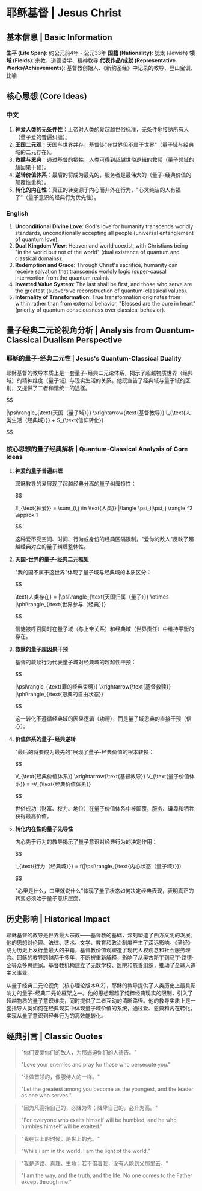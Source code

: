 # 耶稣基督 | Jesus Christ

## 基本信息 | Basic Information

**生平 (Life Span)**: 约公元前4年 - 公元33年
**国籍 (Nationality)**: 犹太 (Jewish)
**领域 (Fields)**: 宗教、道德哲学、精神教导
**代表作品/成就 (Representative Works/Achievements)**: 基督教创始人、《新约圣经》中记录的教导、登山宝训、比喻

## 核心思想 (Core Ideas)

### 中文
1. **神爱人类的无条件性**：上帝对人类的爱超越世俗标准，无条件地接纳所有人（量子爱的普遍纠缠）。
2. **王国二元观**：天国与世界并存，基督徒"在世界但不属于世界"（量子域与经典域的二元存在）。
3. **救赎与恩典**：通过基督的牺牲，人类可得到超越世俗逻辑的救赎（量子领域的超因果干预）。
4. **逆转价值体系**：最后的将成为最先的，服务者是最伟大的（量子-经典价值的颠覆性重构）。
5. **转化的内在性**：真正的转变源于内心而非外在行为，"心灵纯洁的人有福了"（量子意识的经典行为优先性）。

### English
1. **Unconditional Divine Love**: God's love for humanity transcends worldly standards, unconditionally accepting all people (universal entanglement of quantum love).
2. **Dual Kingdom View**: Heaven and world coexist, with Christians being "in the world but not of the world" (dual existence of quantum and classical domains).
3. **Redemption and Grace**: Through Christ's sacrifice, humanity can receive salvation that transcends worldly logic (super-causal intervention from the quantum realm).
4. **Inverted Value System**: The last shall be first, and those who serve are the greatest (subversive reconstruction of quantum-classical values).
5. **Internality of Transformation**: True transformation originates from within rather than from external behavior, "Blessed are the pure in heart" (priority of quantum consciousness over classical behavior).

## 量子经典二元论视角分析 | Analysis from Quantum-Classical Dualism Perspective

### 耶稣的量子-经典二元性 | Jesus's Quantum-Classical Duality

耶稣基督的教导本质上是一套量子-经典二元论体系，揭示了超越物质世界（经典域）的精神维度（量子域）与现实生活的关系。他既宣告了经典域与量子域的区别，又提供了二者和谐统一的途径。

$$

|\psi\rangle_{\text{天国（量子域）}} \xrightarrow{\text{基督教导}} I_{\text{人类生活（经典域）}} + S_{\text{信仰转化}}

$$

### 核心思想的量子经典解析 | Quantum-Classical Analysis of Core Ideas

1. **神爱的量子普遍纠缠**

   耶稣教导的爱展现了超越经典分离的量子纠缠特性：

   $$
   
   E_{\text{神爱}} = \sum_{i,j \in \text{人类}} |\langle \psi_i|\psi_j \rangle|^2 \approx 1
   
   $$

   这种爱不受空间、时间、行为或身份的经典区隔限制，"爱你的敌人"反映了超越经典对立的量子纠缠整体性。

2. **天国-世界的量子-经典二元框架**

   "我的国不属于这世界"体现了量子域与经典域的本质区分：

   $$
   
   \text{人类存在} = |\psi\rangle_{\text{天国归属（量子）}} \otimes |\phi\rangle_{\text{世界参与（经典）}}
   
   $$

   信徒被呼召同时在量子域（与上帝关系）和经典域（世界责任）中维持平衡的存在。

3. **救赎的量子超因果干预**

   基督的救赎行为代表量子域对经典域的超越性干预：

   $$
   
   |\psi\rangle_{\text{罪的经典束缚}} \xrightarrow{\text{基督救赎}} |\phi\rangle_{\text{恩典的自由状态}}
   
   $$

   这一转化不遵循经典域的因果逻辑（功德），而是量子域恩典的直接干预（信心）。

4. **价值体系的量子-经典逆转**

   "最后的将要成为最先的"展现了量子-经典价值的根本转换：

   $$
   
   V_{\text{经典价值体系}} \xrightarrow{\text{基督教导}} V_{\text{量子价值体系}} = -V_{\text{经典价值体系}}
   
   $$

   世俗成功（财富、权力、地位）在量子价值体系中被颠覆，服务、谦卑和牺牲获得最高价值。

5. **转化内在性的量子先导性**

   内心先于行为的教导揭示了量子意识对经典行为的决定作用：

   $$
   
   I_{\text{行为（经典域）}} = f(|\psi\rangle_{\text{内心状态（量子域）}})
   
   $$

   "心里是什么，口里就说什么"体现了量子状态如何决定经典表现，表明真正的转变必须始于量子意识层面。

## 历史影响 | Historical Impact

耶稣基督的教导是世界最大宗教——基督教的基础，深刻塑造了西方文明的发展。他的思想对伦理、法律、艺术、文学、教育和政治制度产生了深远影响。《圣经》成为历史上发行量最大的书籍，基督教价值观塑造了现代人权观念和社会服务理念。耶稣的教导跨越两千多年，不断被重新解释，影响了从奥古斯丁到马丁·路德·金等众多思想家。基督教机构建立了无数学校、医院和慈善组织，推动了全球人道主义事业。

从量子经典二元论视角（核心理论版本9.2），耶稣的教导提供了人类历史上最具影响力的量子-经典二元论框架之一。他的思想超越了纯粹经典现实的限制，引入了超越物质的量子意识维度，同时提供了二者互动的清晰路径。他的教导实质上是一套指导人类如何在经典现实中体现量子域价值的系统，通过爱、恩典和内在转化，实现从量子意识到经典行为的高效能转化。

## 经典引言 | Classic Quotes

> "你们要爱你们的敌人，为那逼迫你们的人祷告。"
>
> "Love your enemies and pray for those who persecute you."

> "让做首领的，像服侍人的一样。"
>
> "Let the greatest among you become as the youngest, and the leader as one who serves."

> "因为凡高抬自己的，必降为卑；降卑自己的，必升为高。"
>
> "For everyone who exalts himself will be humbled, and he who humbles himself will be exalted."

> "我在世上的时候，是世上的光。"
>
> "While I am in the world, I am the light of the world."

> "我是道路、真理、生命；若不借着我，没有人能到父那里去。"
>
> "I am the way, and the truth, and the life. No one comes to the Father except through me."

